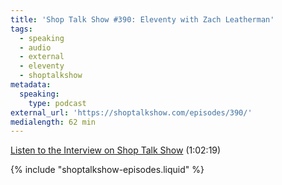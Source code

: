 ```yaml
---
title: 'Shop Talk Show #390: Eleventy with Zach Leatherman'
tags:
  - speaking
  - audio
  - external
  - eleventy
  - shoptalkshow
metadata:
  speaking:
    type: podcast
external_url: 'https://shoptalkshow.com/episodes/390/'
medialength: 62 min
---
```


[Listen to the Interview on Shop Talk Show](https://shoptalkshow.com/episodes/390/) (1:02:19)

{% include "shoptalkshow-episodes.liquid" %}